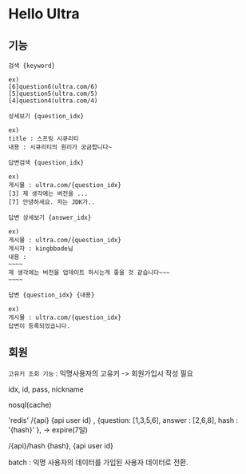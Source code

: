 # Hello Ultra

## 기능

`검색 {keyword}`

```
ex)
[6]question6(ultra.com/6)
[5]question5(ultra.com/5)
[4]question4(ultra.com/4)
```

`상세보기 {question_idx}`

```
ex)
title : 스프링 시큐리티
내용 : 시큐리티의 원리가 궁금합니다~
```

`답변검색 {question_idx}`

```
ex)
게시물 : ultra.com/{question_idx}
[3] 제 생각에는 버전을 ...
[7] 안녕하세요. 저는 JDK가..
```

`답변 상세보기 {answer_idx}`

```
ex)
게시물 : ultra.com/{question_idx}
게시자 : kingbbode님
내용 :
~~~~
제 생각에는 버전을 업데이트 하시는게 좋을 것 같습니다~~~
~~~~
```

`답변 {question_idx} {내용}`

```
ex)
게시물 : ultra.com/{question_idx}
답변이 등록되었습니다.
```

## 회원

`고유키 조회 기능` : 익명사용자의 고유키 -> 회원가입시 작성 필요

<mysql>
idx, id, pass, nickname

nosql(cache)

'redis'
/{api}
{api user id} , {question: [1,3,5,6], answer : [2,6,8], hash : '{hash}' }, -> expire(7일)

/{api}/hash
{hash}, {api user id}

batch : 익명 사용자의 데이터를 가입된 사용자 데이터로 전환.

